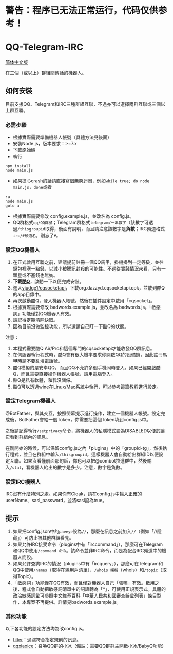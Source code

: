 # 警告：程序已无法正常运行，代码仅供参考！

QQ-Telegram-IRC
===

[简体中文版](https://github.com/vjudge1/qq-tg-irc/blob/master/README-hans.md)

在三個（或以上）群組間傳話的機器人。

## 如何安裝
目前支援QQ、Telegram和IRC三種群組互聯，不過亦可以選擇兩群互聯或三個以上群互聯。

### 必需步驟
* 根據實際需要準備機器人帳號（具體方法見後面）
* 安裝Node.js，版本要求：>=7.x
* 下載原始碼
* 執行
```
npm install
node main.js
```
* 如果擔心crash的話請直接寫個無窮迴圈，例如`while true; do node main.js; done`或者
```batch
:a
node main.js
goto a
```
* 根據實際需要修改 config.example.js，並改名為 config.js。
* QQ群格式`qq/QQ群號`；Telegram群格式`telegram/一串數字`（該數字可透過`/thisgroupid`取得，後面有說明，而且請注意該數字是**負數**；IRC頻道格式`irc/#頻道名`，別忘了`#`。

### 設定QQ機器人
1. 在正式啟用互聯之前，建議提前註冊一個QQ馬甲，掛機掛到一定等級，並往錢包裡塞一點錢，以減小被騰訊封殺的可能性。不過從實踐情況來看，只有一顆星或不塞錢也無妨。
2. **下載[酷Q](https://cqp.cc/)**，啟動一下以便完成安裝。
3. 進入[vjudge1/cqsocketapi](https://github.com/vjudge1/cqsocketapi/releases)，下載org.dazzyd.cqsocketapi.cpk，並放到酷Q的app目錄中。
4. 再次啟動酷Q，登入機器人帳號，然後在插件設定中啟用「cqsocket」。
5. 根據實際需要修改 badwords.example.js，並改名為 badwords.js。「敏感詞」功能僅對QQ機器人有效。
6. 請記得定期清除快取。
7. 因為目前沒做監控功能，所以還請自己盯一下酷Q的狀態。

注意：
1. 本程式需要酷Q Air/Pro和這個專門的cqsocketapi才能收發QQ群訊息。
2. 在伺服器執行程式時，酷Q會有很大機率要求你開啟QQ的設備鎖，因此註冊馬甲時請不要亂填電話號。
3. 酷Q模擬的是安卓QQ，而且QQ不允許多個手機同時登入。如果已經開啟酷Q，而且需要直接操作機器人帳號，請用電腦登入。
4. 酷Q是私有軟體，和我沒關係。
5. 酷Q可以透過wine在Linux/Mac系統中執行，可以參考[這篇教程](https://cqp.cc/t/30970)進行設定。

### 設定Telegram機器人
@BotFather，與其交互，按照熒幕提示進行操作，建立一個機器人帳號。設定完成後，BotFather會給一個Token，你需要把這個Token填到config.js中。

之後請記得執行`/setprivacy`命令，將機器人的私隱模式設為DISABLED以便於讓它看到群組內的訊息。

在剛開始的時候，可以保留config.js之內「plugins」中的「groupid-tg」，然後執行程式，並且在群組中輸入`/thisgroupid`，這樣機器人會自動給出群組ID以便設定互聯。如果沒看懂前面那句話，你也可以把@combot拉進群中，然後輸入`/stat`，看機器人給出的數字是多少。注意，數字是負數。

### 設定IRC機器人
IRC沒有什麼特別之處。如果你有Cloak，請在config.js中輸入正確的userName、sasl_password，並將sasl設為true。

## 提示

1. 如果把config.json中的`paeeye`設為`//`，那麼在訊息之前加入`//`（例如「//隱藏」）可防止被其他群組看見。
2. 如果允許IRC接受命令（plugins中有「irccommand」），那麼可在Telegram和QQ中使用`/command 命令`。該命令並非IRC命令，而是為配合IRC頻道中的機器人而設。
3. 如果允許查詢IRC的情況（plugins中有「ircquery」），那麼可在Telegram和QQ中使用`/names`（取得在線用戶清單）、`/whois 暱稱`（whois）和`/topic`（取得Topic）。
4. 「敏感詞」功能僅在QQ有效，而且僅對機器人自己「張嘴」有效。啟用之後，程式會自動把敏感詞清單中的詞語轉為「*」，可使用正規表示式。具體的政治敏感詞彙可參照中文維基百科「中華人民共和國審查辭彙列表」條目製作，本專案不再提供。詳情見badwords.example.js。

### 其他功能
以下各功能的設定方法均為改config.js。
* [filter](https://github.com/vjudge1/qq-tg-irc/blob/master/plugins/filter.js)：過濾符合指定規則的訊息。
* [qqxiaoice](https://github.com/vjudge1/qq-tg-irc/blob/master/plugins/qqxiaoice.js)：召喚QQ群的小冰（備註：需要QQ群群主開啟小冰/BabyQ功能）
